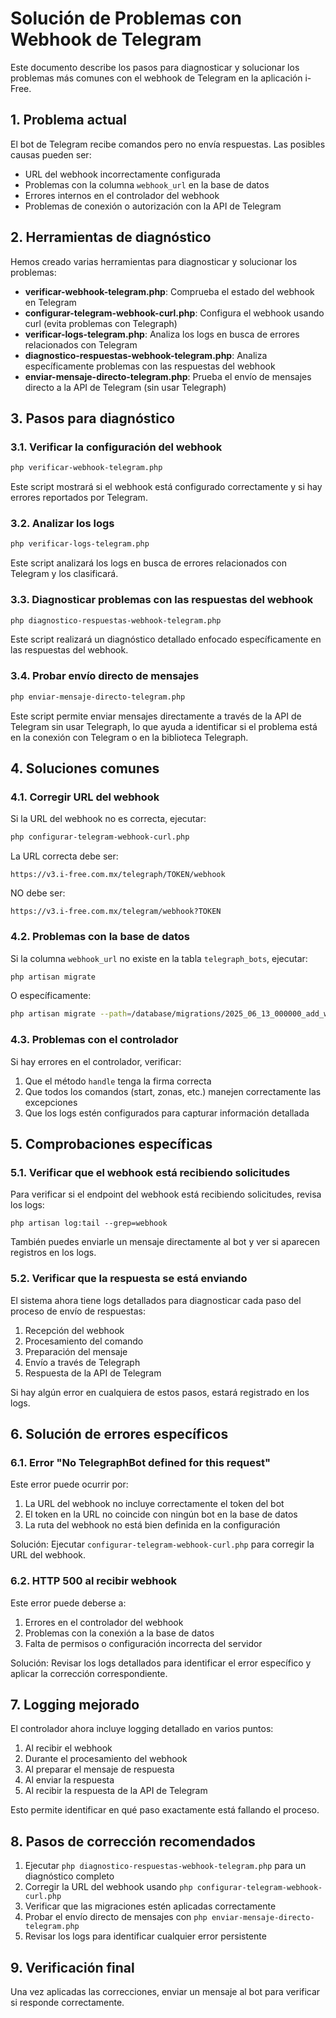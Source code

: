 # Solución de Problemas con Webhook de Telegram

Este documento describe los pasos para diagnosticar y solucionar los problemas más comunes con el webhook de Telegram en la aplicación i-Free.

## 1. Problema actual

El bot de Telegram recibe comandos pero no envía respuestas. Las posibles causas pueden ser:

- URL del webhook incorrectamente configurada
- Problemas con la columna `webhook_url` en la base de datos
- Errores internos en el controlador del webhook
- Problemas de conexión o autorización con la API de Telegram

## 2. Herramientas de diagnóstico

Hemos creado varias herramientas para diagnosticar y solucionar los problemas:

- **verificar-webhook-telegram.php**: Comprueba el estado del webhook en Telegram
- **configurar-telegram-webhook-curl.php**: Configura el webhook usando curl (evita problemas con Telegraph)
- **verificar-logs-telegram.php**: Analiza los logs en busca de errores relacionados con Telegram
- **diagnostico-respuestas-webhook-telegram.php**: Analiza específicamente problemas con las respuestas del webhook
- **enviar-mensaje-directo-telegram.php**: Prueba el envío de mensajes directo a la API de Telegram (sin usar Telegraph)

## 3. Pasos para diagnóstico

### 3.1. Verificar la configuración del webhook

```bash
php verificar-webhook-telegram.php
```

Este script mostrará si el webhook está configurado correctamente y si hay errores reportados por Telegram.

### 3.2. Analizar los logs

```bash
php verificar-logs-telegram.php
```

Este script analizará los logs en busca de errores relacionados con Telegram y los clasificará.

### 3.3. Diagnosticar problemas con las respuestas del webhook

```bash
php diagnostico-respuestas-webhook-telegram.php
```

Este script realizará un diagnóstico detallado enfocado específicamente en las respuestas del webhook.

### 3.4. Probar envío directo de mensajes

```bash
php enviar-mensaje-directo-telegram.php
```

Este script permite enviar mensajes directamente a través de la API de Telegram sin usar Telegraph, lo que ayuda a identificar si el problema está en la conexión con Telegram o en la biblioteca Telegraph.

## 4. Soluciones comunes

### 4.1. Corregir URL del webhook

Si la URL del webhook no es correcta, ejecutar:

```bash
php configurar-telegram-webhook-curl.php
```

La URL correcta debe ser:
```
https://v3.i-free.com.mx/telegraph/TOKEN/webhook
```

NO debe ser:
```
https://v3.i-free.com.mx/telegram/webhook?TOKEN
```

### 4.2. Problemas con la base de datos

Si la columna `webhook_url` no existe en la tabla `telegraph_bots`, ejecutar:

```bash
php artisan migrate
```

O específicamente:

```bash
php artisan migrate --path=/database/migrations/2025_06_13_000000_add_webhook_url_to_telegraph_bots_table.php
```

### 4.3. Problemas con el controlador

Si hay errores en el controlador, verificar:

1. Que el método `handle` tenga la firma correcta
2. Que todos los comandos (start, zonas, etc.) manejen correctamente las excepciones
3. Que los logs estén configurados para capturar información detallada

## 5. Comprobaciones específicas

### 5.1. Verificar que el webhook está recibiendo solicitudes

Para verificar si el endpoint del webhook está recibiendo solicitudes, revisa los logs:

```
php artisan log:tail --grep=webhook
```

También puedes enviarle un mensaje directamente al bot y ver si aparecen registros en los logs.

### 5.2. Verificar que la respuesta se está enviando

El sistema ahora tiene logs detallados para diagnosticar cada paso del proceso de envío de respuestas:

1. Recepción del webhook
2. Procesamiento del comando
3. Preparación del mensaje
4. Envío a través de Telegraph
5. Respuesta de la API de Telegram

Si hay algún error en cualquiera de estos pasos, estará registrado en los logs.

## 6. Solución de errores específicos

### 6.1. Error "No TelegraphBot defined for this request"

Este error puede ocurrir por:

1. La URL del webhook no incluye correctamente el token del bot
2. El token en la URL no coincide con ningún bot en la base de datos
3. La ruta del webhook no está bien definida en la configuración

Solución: Ejecutar `configurar-telegram-webhook-curl.php` para corregir la URL del webhook.

### 6.2. HTTP 500 al recibir webhook

Este error puede deberse a:

1. Errores en el controlador del webhook
2. Problemas con la conexión a la base de datos
3. Falta de permisos o configuración incorrecta del servidor

Solución: Revisar los logs detallados para identificar el error específico y aplicar la corrección correspondiente.

## 7. Logging mejorado

El controlador ahora incluye logging detallado en varios puntos:

1. Al recibir el webhook
2. Durante el procesamiento del webhook
3. Al preparar el mensaje de respuesta
4. Al enviar la respuesta
5. Al recibir la respuesta de la API de Telegram

Esto permite identificar en qué paso exactamente está fallando el proceso.

## 8. Pasos de corrección recomendados

1. Ejecutar `php diagnostico-respuestas-webhook-telegram.php` para un diagnóstico completo
2. Corregir la URL del webhook usando `php configurar-telegram-webhook-curl.php`
3. Verificar que las migraciones estén aplicadas correctamente
4. Probar el envío directo de mensajes con `php enviar-mensaje-directo-telegram.php`
5. Revisar los logs para identificar cualquier error persistente

## 9. Verificación final

Una vez aplicadas las correcciones, enviar un mensaje al bot para verificar si responde correctamente.
